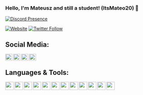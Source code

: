 ### Hello, I'm Mateusz and still a student! (ItsMateo20) 👋 

[![Discord Presence](https://lanyard.cnrad.dev/api/630812692659044352 )](https://discord.com/users/630812692659044352)

[![Website](https://img.shields.io/website?label=draid.vercel.app&style=for-the-badge&url=https%3A%2F%2Fdraid.vercel.app)](https://draid.vercel.app)
[![Twitter Follow](https://img.shields.io/twitter/follow/ItsMateo20?color=1DA1F2&logo=twitter&style=for-the-badge)](https://twitter.com/intent/follow?original_referer=https://github.com/ItsMateo20&screen_name=ItsMateo20)

## Social Media:

<!-- [<img align="left" width="22px" src="https://raw.githubusercontent.com/iconic/open-iconic/master/svg/globe.svg" />][website] -->
[<img align="left" style="color=#ffffff" width="22px" src="https://cdn.jsdelivr.net/npm/simple-icons@9.10.0/icons/youtube.svg" />][youtube]
[<img align="left" width="22px" src="https://cdn.jsdelivr.net/npm/simple-icons@9.10.0/icons/twitter.svg" />][twitter]
[<img align="left" width="22px" src="https://cdn.jsdelivr.net/npm/simple-icons@9.10.0/icons/instagram.svg" />][instagram]
[<img align="left" width="22px" src="https://cdn.jsdelivr.net/npm/simple-icons@9.10.0/icons/discord.svg" />][discord]


<br />

## Languages & Tools:

[<img align="left" width="26px" src="https://cdn.jsdelivr.net/npm/simple-icons@9.10.0/icons/visualstudiocode.svg" />][vscode]
[<img align="left" width="26px" src="https://cdn.jsdelivr.net/npm/simple-icons@9.10.0/icons/html5.svg" />][html]
[<img align="left" width="26px" src="https://cdn.jsdelivr.net/npm/simple-icons@9.10.0/icons/css3.svg" />][css]
[<img align="left" width="26px" src="https://cdn.jsdelivr.net/npm/simple-icons@9.10.0/icons/javascript.svg" />][javascript]
[<img align="left" width="26px" src="https://cdn.jsdelivr.net/npm/simple-icons@9.10.0/icons/node-dot-js.svg" />][nodejs]
[<img align="left" width="26px" src="https://cdn.jsdelivr.net/npm/simple-icons@9.10.0/icons/mongodb.svg" />][mongodb]
[<img align="left" width="26px" src="https://cdn.jsdelivr.net/npm/simple-icons@9.10.0/icons/git.svg" />][git]
[<img align="left" width="26px" src="https://cdn.jsdelivr.net/npm/simple-icons@9.10.0/icons/github.svg" />][github]
[<img align="left" width="26px" src="https://cdn.jsdelivr.net/npm/simple-icons@9.10.0/icons/vue-dot-js.svg" />][vue]
[<img align="left" width="26px" src="https://cdn.jsdelivr.net/npm/simple-icons@9.10.0/icons/lua.svg" />][lua]
[<img align="left" width="26px" src="https://cdn.jsdelivr.net/npm/simple-icons@9.10.0/icons/json.svg" />][json]
[<img align="left" width="26px" src="https://cdn.jsdelivr.net/npm/simple-icons@9.10.0/icons/typescript.svg" />][typescript]


<!-- [website]: https://itsmateo20.ddns.net -->
[twitter]: https://twitter.com/ItsMateo20
[youtube]: https://youtube.com/ItsMateo20
[instagram]: https://instagram.com/ItsMateo20
[discord]: https://discord.com/users/630812692659044352

[vscode]: https://wikipedia.org/wiki/Visual_Studio_Code
[html]: https://wikipedia.org/wiki/HTML
[css]: https://wikipedia.org/wiki/CSS
[javascript]: https://wikipedia.org/wiki/JavaScript
[nodejs]: https://wikipedia.org/wiki/Node.js
[mongodb]: https://wikipedia.org/wiki/MongoDB
[git]: https://wikipedia.org/wiki/Git
[github]: https://wikipedia.org/wiki/GitHub
[vue]: https://wikipedia.org/wiki/Vue.js
[lua]: https://wikipedia.org/wiki/Lua
[json]: https://wikipedia.org/wiki/JSON
[python]: https://wikipedia.org/wiki/Python
[typescript]: https://wikipedia.org/wiki/TypeScript
